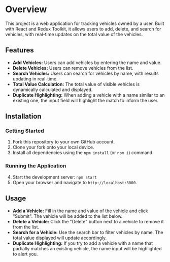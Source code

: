 # Overview

This project is a web application for tracking vehicles owned by a user. Built with React and Redux Toolkit, it allows users to add, delete, and search for vehicles, with real-time updates on the total value of the vehicles.

## Features

* **Add Vehicles:** Users can add vehicles by entering the name and value.
* **Delete Vehicles:** Users can remove vehicles from the list.
* **Search Vehicles:** Users can search for vehicles by name, with results updating in real-time.
* **Total Value Calculation:** The total value of visible vehicles is dynamically calculated and displayed.
* **Duplicate Highlighting:** When adding a vehicle with a name similar to an existing one, the input field will highlight the match to inform the user.

## Installation

### Getting Started
1. Fork this repository to your own GitHub account.
2. Clone your fork onto your local device.
3. Install all dependencies using the `npm install` (or `npm i`) command.

### Running the Application
4. Start the development server: `npm start`
5. Open your browser and navigate to `http://localhost:3000`.

## Usage

* **Add a Vehicle:** Fill in the name and value of the vehicle and click "Submit". The vehicle will be added to the list below.
* **Delete a Vehicle:** Click the "Delete" button next to a vehicle to remove it from the list.
* **Search for a Vehicle:** Use the search bar to filter vehicles by name. The total value displayed will update accordingly.
* **Duplicate Highlighting:** If you try to add a vehicle with a name that partially matches an existing vehicle, the name input will be highlighted to alert you.